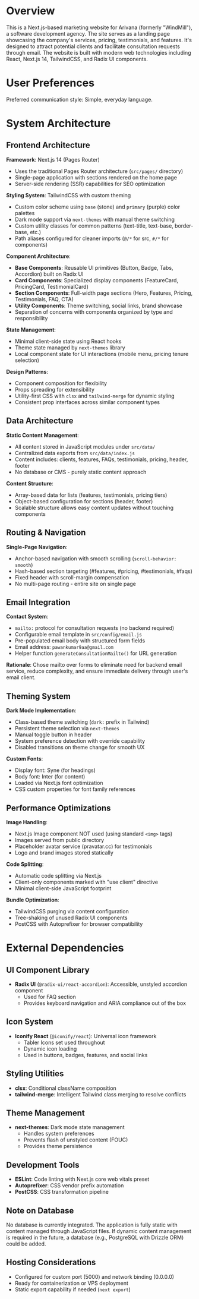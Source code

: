 # Overview

This is a Next.js-based marketing website for Arivana (formerly "WindMill"), a software development agency. The site serves as a landing page showcasing the company's services, pricing, testimonials, and features. It's designed to attract potential clients and facilitate consultation requests through email. The website is built with modern web technologies including React, Next.js 14, TailwindCSS, and Radix UI components.

# User Preferences

Preferred communication style: Simple, everyday language.

# System Architecture

## Frontend Architecture

**Framework**: Next.js 14 (Pages Router)
- Uses the traditional Pages Router architecture (`src/pages/` directory)
- Single-page application with sections rendered on the home page
- Server-side rendering (SSR) capabilities for SEO optimization

**Styling System**: TailwindCSS with custom theming
- Custom color scheme using `base` (stone) and `primary` (purple) color palettes
- Dark mode support via `next-themes` with manual theme switching
- Custom utility classes for common patterns (text-title, text-base, border-base, etc.)
- Path aliases configured for cleaner imports (`@/*` for src, `#/*` for components)

**Component Architecture**:
- **Base Components**: Reusable UI primitives (Button, Badge, Tabs, Accordion) built on Radix UI
- **Card Components**: Specialized display components (FeatureCard, PricingCard, TestimonialCard)
- **Section Components**: Full-width page sections (Hero, Features, Pricing, Testimonials, FAQ, CTA)
- **Utility Components**: Theme switching, social links, brand showcase
- Separation of concerns with components organized by type and responsibility

**State Management**:
- Minimal client-side state using React hooks
- Theme state managed by `next-themes` library
- Local component state for UI interactions (mobile menu, pricing tenure selection)

**Design Patterns**:
- Component composition for flexibility
- Props spreading for extensibility
- Utility-first CSS with `clsx` and `tailwind-merge` for dynamic styling
- Consistent prop interfaces across similar component types

## Data Architecture

**Static Content Management**:
- All content stored in JavaScript modules under `src/data/`
- Centralized data exports from `src/data/index.js`
- Content includes: clients, features, FAQs, testimonials, pricing, header, footer
- No database or CMS - purely static content approach

**Content Structure**:
- Array-based data for lists (features, testimonials, pricing tiers)
- Object-based configuration for sections (header, footer)
- Scalable structure allows easy content updates without touching components

## Routing & Navigation

**Single-Page Navigation**:
- Anchor-based navigation with smooth scrolling (`scroll-behavior: smooth`)
- Hash-based section targeting (#features, #pricing, #testimonials, #faqs)
- Fixed header with scroll-margin compensation
- No multi-page routing - entire site on single page

## Email Integration

**Contact System**:
- `mailto:` protocol for consultation requests (no backend required)
- Configurable email template in `src/config/email.js`
- Pre-populated email body with structured form fields
- Email address: `pawankumar9aa@gmail.com`
- Helper function `generateConsultationMailto()` for URL generation

**Rationale**: Chose mailto over forms to eliminate need for backend email service, reduce complexity, and ensure immediate delivery through user's email client.

## Theming System

**Dark Mode Implementation**:
- Class-based theme switching (`dark:` prefix in Tailwind)
- Persistent theme selection via `next-themes`
- Manual toggle button in header
- System preference detection with override capability
- Disabled transitions on theme change for smooth UX

**Custom Fonts**:
- Display font: Syne (for headings)
- Body font: Inter (for content)
- Loaded via Next.js font optimization
- CSS custom properties for font family references

## Performance Optimizations

**Image Handling**:
- Next.js Image component NOT used (using standard `<img>` tags)
- Images served from public directory
- Placeholder avatar service (pravatar.cc) for testimonials
- Logo and brand images stored statically

**Code Splitting**:
- Automatic code splitting via Next.js
- Client-only components marked with "use client" directive
- Minimal client-side JavaScript footprint

**Bundle Optimization**:
- TailwindCSS purging via content configuration
- Tree-shaking of unused Radix UI components
- PostCSS with Autoprefixer for browser compatibility

# External Dependencies

## UI Component Library
- **Radix UI** (`@radix-ui/react-accordion`): Accessible, unstyled accordion component
  - Used for FAQ section
  - Provides keyboard navigation and ARIA compliance out of the box

## Icon System
- **Iconify React** (`@iconify/react`): Universal icon framework
  - Tabler Icons set used throughout
  - Dynamic icon loading
  - Used in buttons, badges, features, and social links

## Styling Utilities
- **clsx**: Conditional className composition
- **tailwind-merge**: Intelligent Tailwind class merging to resolve conflicts

## Theme Management
- **next-themes**: Dark mode state management
  - Handles system preferences
  - Prevents flash of unstyled content (FOUC)
  - Provides theme persistence

## Development Tools
- **ESLint**: Code linting with Next.js core web vitals preset
- **Autoprefixer**: CSS vendor prefix automation
- **PostCSS**: CSS transformation pipeline

## Note on Database
No database is currently integrated. The application is fully static with content managed through JavaScript files. If dynamic content management is required in the future, a database (e.g., PostgreSQL with Drizzle ORM) could be added.

## Hosting Considerations
- Configured for custom port (5000) and network binding (0.0.0.0)
- Ready for containerization or VPS deployment
- Static export capability if needed (`next export`)